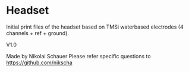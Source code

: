 # Headset

Initial print files of the headset based on TMSi waterbased electrodes (4 channels + ref + ground). 

V1.0

Made by Nikolai Schauer 
Please refer specific questions to https://github.com/nikscha

